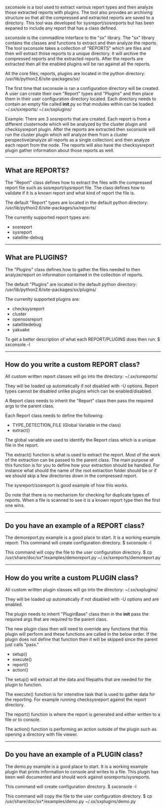 sxconsole is a tool used to extract various report types and then
analyze those extracted reports with plugins. The tool also provides
an archiving structure so that all the compressed and extracted
reports are saved to a directory. This tool was developed for
sysreport/sosreports but has been expaned to include any report that
has a class defined.

sxconsole is the commadline interface to the "sx" library. The "sx"
library contains the classes and functions to extract and then analyze
the reports. The tool sxconsole takes a collection of "REPORTS" which
are files and then will extract those reports to a unique
directory. It will archive the compressed reports and the extracted
reports. After the reports are extracted then all the enabled plugins
will be ran against all the reports.

All the core files, reports, plugins are located in the python
directory: /usr/lib/python2.6/site-packages/sx/

The first time that sxconsole is ran a configuration directory will be
created. A user can create their own "Report" types and "Plugins" and
then place them in their user configuration directory located. Each
directory needs to contain an empty file called __init__.py so that
modules within can be loaded:
  ~/.sx/sxreports/
  ~/.sx/sxplugins/

Example:
  There are 3 sosreports that are created. Each report is from a
  different clusternode which will be analyzed by the cluster plugin
  and checksysreport plugin. After the reports are extracted then
  sxconsole will run the cluster plugin which will analyze them from a
  cluster perspective(analyze all reports as a single collection) and
  then analyze each report from the node. The reports will also have
  the checksysreport plugin gather information about those reports as
  well.

---------------------------------------------------------------------------------
What are REPORTS?
---------------------------------------------------------------------------------
The "Report" class defines how to extract the files with the
compressed report file such as sosreport/sysreport file. The class
defines how to validate if it is a known report and what kind of
report the file is.

The default "Report" types are located in the default python directory:
/usr/lib/python2.6/site-packages/sx/reports/

The currently supported report types are:
  * sosreport
  * sysreport
  * satellite-debug

---------------------------------------------------------------------------------
What are PLUGINS?
---------------------------------------------------------------------------------
The "Plugins" class defines how to gather the files needed to then
analyze/report on information contained in the collection of reports.

The default "Plugins" are located in the default python directory:
/usr/lib/python2.6/site-packages/sx/plugins/

The currenlty supported plugins are:
  * checksysreport
  * cluster
  * opensosreport
  * satellitedebug
  * yakuake

To get a better description of what each REPORT/PLUGINS does then run:
$ sxconsole -l

---------------------------------------------------------------------------------
How do you write a custom REPORT class?
---------------------------------------------------------------------------------
All custom written report classes will go into the directory:
  ~/.sx/sxreports/

They will be loaded up automatically if not disabled with -U
options. Report types cannot be disabled unlike plugins which can be
enabled/disabled.

A Report class needs to inherit the "Report" class then pass the
required args to the parent class.

Each Report class needs to define the following:
  * TYPE_DETECTION_FILE (Global Variable in the class)
  * extract()

The global variable are used to identify the Report class which is a
unique file in the report.

The extract() function is what is used to extract the report. Most of
the work of the extraction can be passed to the parent class. The main
purpose of this function is for you to define how your extraction
should be handled. For instance what should the name of the root
extraction folder should be or if we should skip a few directories
down in the compressed report.

The sysreport/sosreport is good example of how this works.

Do note that there is no mechanism for checking for duplicate types of
reports. When a file is scanned to see it is a known report type then
the first one wins.

---------------------------------------------------------------------------------
Do you have an example of a REPORT class?
---------------------------------------------------------------------------------
The demoreport.py example is a good place to start. It is a working example
report:
This command will create configuration directory.
$ sxconsole -l

This command will copy the file to the user configuration directory.
$ cp /usr/share/doc/sx*/examples/demoreport.py ~/.sx/sxreports/demoreport.py

---------------------------------------------------------------------------------
How do you write a custom PLUGIN class?
---------------------------------------------------------------------------------
All custom written plugin classes will go into the directory:
  ~/.sx/sxplugins/

They will be loaded up automatically if not disabled with -U options
and are enabled.

The plugin needs to inherit "PluginBase" class then in the __init__
pass the required args that are required to the parent class.

The new plugin class then will need to override any functions that
this plugin will perform and these functions are called in the below
order. If the plugin does not define that function then it will be
skipped since the parent just calls "pass."
  * setup()
  * execute()
  * report()
  * action()

The setup() will extract all the data and filepaths that are needed
for the plugin to function.

The execute() function is for intenstive task that is used to gather
data for the reporting. For example running checksysreport against the
report directory.

The report() function is where the report is generated and either
written to a file or to console.

The action() function is performing an action outside of the plugin
such as opening a directory with file viewer.

---------------------------------------------------------------------------------
Do you have an example of a PLUGIN class?
---------------------------------------------------------------------------------
The demo.py example is a good place to start. It is a working example
plugin that prints information to console and writes to a file. This
plugin has been well documented and should work against
sosreports/sysreports.

This command will create configuration directory.
$ sxconsole -l

This command will copy the file to the user configuration directory.
$ cp /usr/share/doc/sx*/examples/demo.py ~/.sx/sxplugins/demo.py
